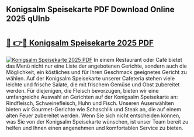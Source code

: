 ## Konigsalm Speisekarte PDF Download Online 2025 qUInb

# <h2><a href="http://gcdlud3.nevu.top/?p=Konigsalm+Speisekarte">🔗 👉🔴 Konigsalm Speisekarte 2025 PDF</a></h2>

[![Konigsalm Speisekarte 2025 PDF](https://i.imgur.com/dBaPXMq.png)](http://gcdlud3.nevu.top/?p=Konigsalm+Speisekarte)
In einem Restaurant oder Café bietet das Menü nicht nur eine Liste der angebotenen Gerichte, sondern auch die Möglichkeit, ein köstliches und für Ihren Geschmack geeignetes Gericht zu wählen. Auf der Konigsalm Speisekarte unserer Cafeteria stehen viele leichte und frische Salate, die mit frischem Gemüse und Obst zubereitet werden. Für diejenigen, die Fleisch bevorzugen, bieten wir eine umfangreiche Auswahl an Gerichten auf der Konigsalm Speisekarte an: Rindfleisch, Schweinefleisch, Huhn und Fisch. Unseren Auserwählten bieten wir Gourmet-Gerichte wie Schaschlik und Steak an, die auf einem alten Feuer zubereitet werden. Wenn Sie sich nicht entscheiden können, was Sie von der Konigsalm Speisekarte wünschen, ist unser Team bereit zu helfen und Ihnen einen angenehmen und komfortablen Service zu bieten.
